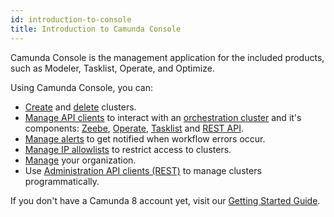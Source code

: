 ```yaml
---
id: introduction-to-console
title: Introduction to Camunda Console
---
```


Camunda Console is the management application for the included products, such as Modeler, Tasklist, Operate, and Optimize.

Using Camunda Console, you can:

- [Create](./manage-clusters/create-cluster.md) and [delete](./manage-clusters/manage-cluster.md#delete-a-cluster) clusters.
- [Manage API clients](./manage-clusters/manage-api-clients.md) to interact with an [orchestration cluster](../orchestration-cluster.md) and it's components: [Zeebe](/components/zeebe/zeebe-overview.md), [Operate](../operate/operate-introduction.md), [Tasklist](../tasklist/introduction-to-tasklist.md) and [REST API](/apis-tools/orchestration-cluster-api-rest/orchestration-cluster-api-rest-overview.md).
- [Manage alerts](./manage-clusters/manage-alerts.md) to get notified when workflow errors occur.
- [Manage IP allowlists](./manage-clusters/manage-ip-allowlists.md) to restrict access to clusters.
- [Manage](./manage-organization/organization-settings.md) your organization.
- Use [Administration API clients (REST)](apis-tools/administration-api/administration-api-reference.md) to manage clusters programmatically.

If you don't have a Camunda 8 account yet, visit our [Getting Started Guide](/components/console/manage-plan/create-account.md).
